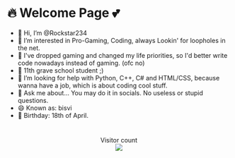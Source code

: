 # 🔥 Welcome Page 💕
- 👋 Hi, I’m @Rockstar234
- 👀 I’m interested in Pro-Gaming, Coding, always Lookin' for loopholes in the net. 
- 📑 I've dropped gaming and changed my life priorities, so I'd better write code nowadays instead of gaming. (ofc no)
- 🌱 11th grave school student ;)
- 🤔 I’m looking for help with Python, C++, C# and HTML/CSS, because wanna have a job, which is about coding cool stuff.
- 💬 Ask me about... You may do it in socials. No useless or stupid questions.
- 😄 Known as: bisvi
- 🍰 Birthday: 18th of April.
#

<p align="center"> 
  Visitor count<br>
  <img src="https://profile-counter.glitch.me/Rockstar234/count.svg" />
</p>

